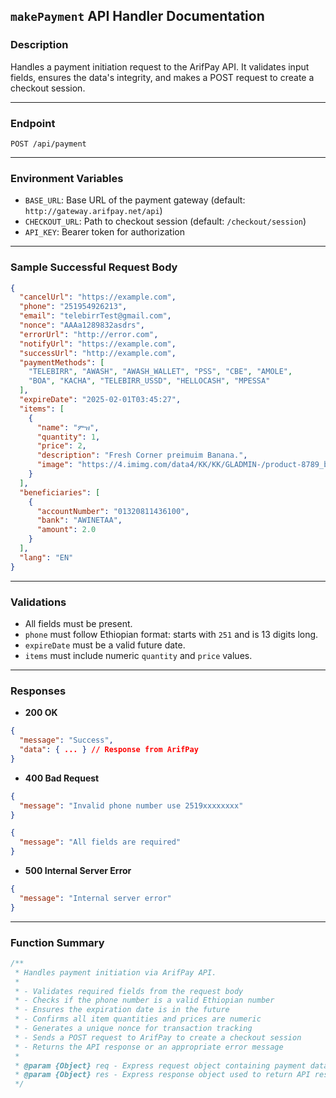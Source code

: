 ## `makePayment` API Handler Documentation

### **Description**
Handles a payment initiation request to the ArifPay API. It validates input fields, ensures the data's integrity, and makes a POST request to create a checkout session.

---

### **Endpoint**
`POST /api/payment`

---

### **Environment Variables**
- `BASE_URL`: Base URL of the payment gateway (default: `http://gateway.arifpay.net/api`)
- `CHECKOUT_URL`: Path to checkout session (default: `/checkout/session`)
- `API_KEY`: Bearer token for authorization

---

### **Sample Successful Request Body**
```json
{
  "cancelUrl": "https://example.com",
  "phone": "251954926213",
  "email": "telebirrTest@gmail.com",
  "nonce": "AAAa1289832asdrs",
  "errorUrl": "http://error.com",
  "notifyUrl": "https://example.com",
  "successUrl": "http://example.com",
  "paymentMethods": [
    "TELEBIRR", "AWASH", "AWASH_WALLET", "PSS", "CBE", "AMOLE",
    "BOA", "KACHA", "TELEBIRR_USSD", "HELLOCASH", "MPESSA"
  ],
  "expireDate": "2025-02-01T03:45:27",
  "items": [
    {
      "name": "ምዝ",
      "quantity": 1,
      "price": 2,
      "description": "Fresh Corner preimuim Banana.",
      "image": "https://4.imimg.com/data4/KK/KK/GLADMIN-/product-8789_bananas_golden-500x500.jpg"
    }
  ],
  "beneficiaries": [
    {
      "accountNumber": "01320811436100",
      "bank": "AWINETAA",
      "amount": 2.0
    }
  ],
  "lang": "EN"
}
```

---

### **Validations**
- All fields must be present.
- `phone` must follow Ethiopian format: starts with `251` and is 13 digits long.
- `expireDate` must be a valid future date.
- `items` must include numeric `quantity` and `price` values.

---

### **Responses**

- **200 OK**
```json
{
  "message": "Success",
  "data": { ... } // Response from ArifPay
}
```

- **400 Bad Request**
```json
{
  "message": "Invalid phone number use 2519xxxxxxxx"
}
```
```json
{
  "message": "All fields are required"
}
```

- **500 Internal Server Error**
```json
{
  "message": "Internal server error"
}
```

---

### **Function Summary**
```js
/**
 * Handles payment initiation via ArifPay API.
 *
 * - Validates required fields from the request body
 * - Checks if the phone number is a valid Ethiopian number
 * - Ensures the expiration date is in the future
 * - Confirms all item quantities and prices are numeric
 * - Generates a unique nonce for transaction tracking
 * - Sends a POST request to ArifPay to create a checkout session
 * - Returns the API response or an appropriate error message
 *
 * @param {Object} req - Express request object containing payment data
 * @param {Object} res - Express response object used to return API response
 */
```

